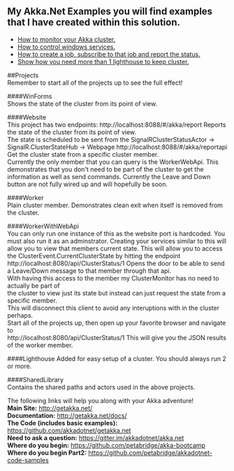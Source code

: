 ## My Akka.Net Examples you will find examples that I have created within this solution.

* [How to monitor your Akka cluster.](https://github.com/cgstevens/Akka.Cluster.Monitor/wiki/Cluster-Monitor)
* [How to control windows services.](https://github.com/cgstevens/Akka.Cluster.Monitor/wiki/AkkaServicesControl)
* [How to create a job, subscribe to that job and report the status.](https://github.com/cgstevens/Akka.Cluster.Monitor/wiki/Job-Workers)
* [Show how you need more than 1 lighthouse to keep cluster.](https://github.com/cgstevens/Akka.Cluster.Monitor/wiki/Seed-Nodes)

##Projects  
Remember to start all of the projects up to see the full effect!  

####WinForms  
	Shows the state of the cluster from its point of view.  

####Website  
	This project has two endpoints: 
	http://localhost:8088/#/akka/report 
		Reports the state of the cluster from its point of view.  
		The state is scheduled to be sent from the SignalRClusterStatusActor -> SignalR.ClusterStateHub -> Webpage 
	http://localhost:8088/#/akka/reportapi  
		Get the cluster state from a specific cluster member.  
		Currently the only member that you can query is the WorkerWebApi.
		This demonstrates that you don't need to be part of the cluster to get the information as well as send commands.
		Currently the Leave and Down button are not fully wired up and will hopefully be soon.  
		
####Worker  
		Plain cluster member.  Demonstrates clean exit when itself is removed from the cluster.  

####WorkerWithWebApi  
		You can only run one instance of this as the website port is hardcoded.
		You must also run it as an adminstrator.
		Creating your services similar to this will allow you to view that members current state.
		This will allow you to access the ClusterEvent.CurrentClusterState by hitting the endpoint  
		http://localhost:8080/api/ClusterStatus/1
		Opens the door to be able to send a Leave/Down message to that member through that api.  
		With having this access to the member my ClusterMonitor has no need to actually be part of  
		the cluster to view just its state but instead can just request the state from a specific member.  
		This will disconnect this client to avoid any interuptions with in the cluster perhaps.  
		Start all of the projects up, then open up your favorite browser and navigate to  
		http://localhost:8080/api/ClusterStatus/1
		This will give you the JSON results of the worker member.  
		
####Lighthouse
		Added for easy setup of a cluster.   You should always run 2 or more.  

####SharedLibrary  
		Contains the shared paths and actors used in the above projects.  





The following links will help you along with your Akka adventure!  
<b>Main Site:</b> http://getakka.net/  
<b>Documentation:</b> http://getakka.net/docs/  
<b>The Code (includes basic examples):</b> https://github.com/akkadotnet/getakka.net  
<b>Need to ask a question:</b> https://gitter.im/akkadotnet/akka.net  
<b>Where do you begin:</b> https://github.com/petabridge/akka-bootcamp  
<b>Where do you begin Part2:</b> https://github.com/petabridge/akkadotnet-code-samples
